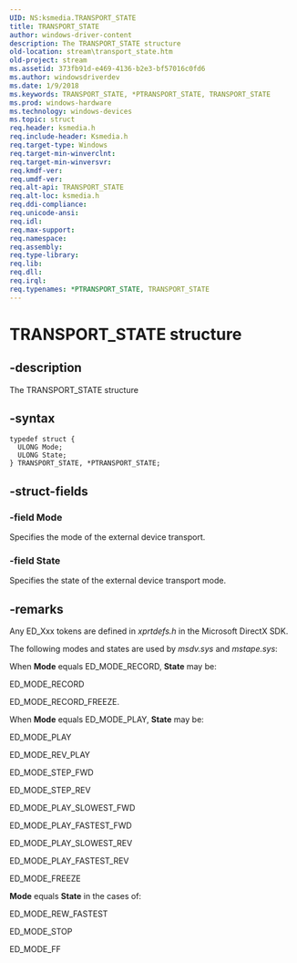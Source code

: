 ```yaml
---
UID: NS:ksmedia.TRANSPORT_STATE
title: TRANSPORT_STATE
author: windows-driver-content
description: The TRANSPORT_STATE structure
old-location: stream\transport_state.htm
old-project: stream
ms.assetid: 373fb91d-e469-4136-b2e3-bf57016c0fd6
ms.author: windowsdriverdev
ms.date: 1/9/2018
ms.keywords: TRANSPORT_STATE, *PTRANSPORT_STATE, TRANSPORT_STATE
ms.prod: windows-hardware
ms.technology: windows-devices
ms.topic: struct
req.header: ksmedia.h
req.include-header: Ksmedia.h
req.target-type: Windows
req.target-min-winverclnt: 
req.target-min-winversvr: 
req.kmdf-ver: 
req.umdf-ver: 
req.alt-api: TRANSPORT_STATE
req.alt-loc: ksmedia.h
req.ddi-compliance: 
req.unicode-ansi: 
req.idl: 
req.max-support: 
req.namespace: 
req.assembly: 
req.type-library: 
req.lib: 
req.dll: 
req.irql: 
req.typenames: *PTRANSPORT_STATE, TRANSPORT_STATE
---
```


# TRANSPORT_STATE structure



## -description
The TRANSPORT_STATE structure 



## -syntax

````
typedef struct {
  ULONG Mode;
  ULONG State;
} TRANSPORT_STATE, *PTRANSPORT_STATE;
````


## -struct-fields

### -field Mode

Specifies the mode of the external device transport.


### -field State

Specifies the state of the external device transport mode.


## -remarks
Any ED_Xxx tokens are defined in <i>xprtdefs.h</i> in the Microsoft DirectX SDK.

The following modes and states are used by <i>msdv.sys </i>and <i>mstape.sys</i>:

When <b>Mode</b> equals ED_MODE_RECORD, <b>State</b> may be:

ED_MODE_RECORD

ED_MODE_RECORD_FREEZE.

When <b>Mode</b> equals ED_MODE_PLAY, <b>State</b> may be:

ED_MODE_PLAY

ED_MODE_REV_PLAY

ED_MODE_STEP_FWD

ED_MODE_STEP_REV

ED_MODE_PLAY_SLOWEST_FWD

ED_MODE_PLAY_FASTEST_FWD

ED_MODE_PLAY_SLOWEST_REV

ED_MODE_PLAY_FASTEST_REV

ED_MODE_FREEZE

<b>Mode</b> equals <b>State</b> in the cases of:

ED_MODE_REW_FASTEST

ED_MODE_STOP

ED_MODE_FF</p>